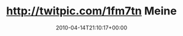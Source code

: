 ---
retweeted: false
source: <a href="http://twitter.com" rel="nofollow">Twitter Web Client</a>
entities:
  hashtags: []
  symbols: []
  user_mentions: []
  urls: []
display_text_range:
- '0'
- '119'
favorite_count: '0'
id_str: '12184201650'
truncated: false
retweet_count: '0'
id: '12184201650'
created_at: Wed Apr 14 21:10:17 +0000 2010
favorited: false
full_text: 'http://twitpic.com/1fm7tn Meine Damen und Herren, Herzlich Willkommen
  im heutigen Hauptseminar: "Spätrömische Dekadenz"'
lang: de
tags:
- pesos:twitter
date: '2010-04-14T21:10:17+00:00'
src: https://twitter.com/bascht/status/12184201650
original_url: https://twitter.com/bascht/status/12184201650
type: twitter_tweet
text: 'http://twitpic.com/1fm7tn Meine Damen und Herren, Herzlich Willkommen im heutigen
  Hauptseminar: "Spätrömische Dekadenz"'
title: http://twitpic.com/1fm7tn Meine

---